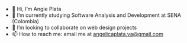 - 👋 Hi, I’m Angie Plata
- 🌱 I’m currently studying Software Analysis and Development at SENA (Colombia)
- 💞️ I’m looking to collaborate on web design projects
- 📫 How to reach me: email me at angelicaplata.va@gmail.com

<!---
apalplata/apalplata is a ✨ special ✨ repository because its `README.md` (this file) appears on your GitHub profile.
You can click the Preview link to take a look at your changes.
--->
